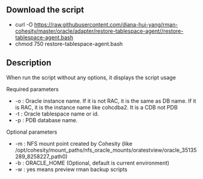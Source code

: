 ## Download the script
- curl -O https://raw.githubusercontent.com/diana-hui-yang/rman-cohesity/master/oracle/adapter/restore-tablespace-agent//restore-tablespace-agent.bash
- chmod 750 restore-tablespace-agent.bash

## Description
When run the script without any options, it displays the script usage

Required parameters

- -o : Oracle instance name. If it is not RAC, it is the same as DB name. If it is RAC, it is the instance name like cohcdba2. It is a CDB not PDB
- -t : Oracle tablespace name or id.
- -p : PDB database name.

 
Optional parameters
- -m : NFS mount point created by Cohesity (like /opt/cohesity/mount_paths/nfs_oracle_mounts/oratestview/oracle_35135289_8258227_path0)
- -b : ORACLE_HOME (Optional, default is current environment)
- -w : yes means preview rman backup scripts
